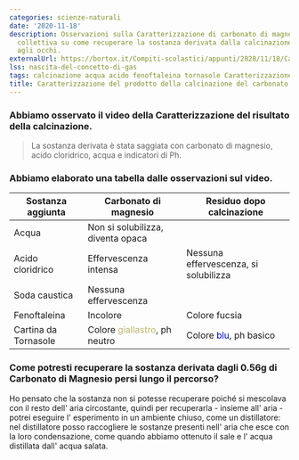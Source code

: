 ```yaml
---
categories: scienze-naturali
date: '2020-11-18'
description: Osservazioni sulla Caratterizzazione di carbonato di magnesio e discussione
  collettiva su come recuperare la sostanza derivata dalla calcinazione invisibile
  agli occhi.
externalUrl: https://bortox.it/Compiti-scolastici/appunti/2020/11/18/Caratterizzazione-prodotto-calcinazione-carbonato-magnesio.html
lss: nascita-del-concetto-di-gas
tags: calcinazione acqua acido fenoftaleina tornasole Caratterizzazione
title: Caratterizzazione del prodotto della calcinazione del carbonato di magnesio
---
```


### Abbiamo osservato il video della Caratterizzazione del risultato della calcinazione. 

> La sostanza derivata è stata saggiata con carbonato di magnesio, acido cloridrico, acqua e indicatori di Ph.

### Abbiamo elaborato una tabella dalle osservazioni sul video.

|Sostanza aggiunta|Carbonato di magnesio|Residuo dopo calcinazione|
|---|---|---|
Acqua|Non si solubilizza, diventa opaca ||
Acido cloridrico|Effervescenza intensa|Nessuna effervescenza, si solubilizza
Soda caustica|Nessuna effervescenza||
Fenoftaleina|Incolore|Colore fucsia
Cartina da Tornasole|Colore <span style="color:DarkKhaki">giallastro</span>, ph neutro | Colore <span style="color:MediumBlue">blu</span>, ph basico



### Come potresti recuperare la sostanza derivata dagli 0.56g di Carbonato di Magnesio persi lungo il percorso?

Ho pensato che la sostanza non si potesse recuperare poiché si mescolava con il resto dell' aria circostante, quindi per recuperarla - insieme all' aria - potrei eseguire l' esperimento in un ambiente chiuso, come un distillatore: nel distillatore posso raccogliere le sostanze presenti nell' aria che esce con la loro condensazione, come quando abbiamo ottenuto il sale e l' acqua distillata dall' acqua salata.